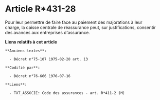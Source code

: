 # Article R*431-28

Pour leur permettre de faire face au paiement des majorations à leur charge, la caisse centrale de réassurance peut, sur
justifications, consentir des avances aux entreprises d'assurance.

**Liens relatifs à cet article**

	**Anciens textes**:

	  - Décret n°75-107 1975-02-20 art. 13

	**Codifié par**:

	  - Décret n°76-666 1976-07-16

	**Liens**:

	  - TXT_ASSOCIE: Code des assurances - art. R*411-2 (M)

